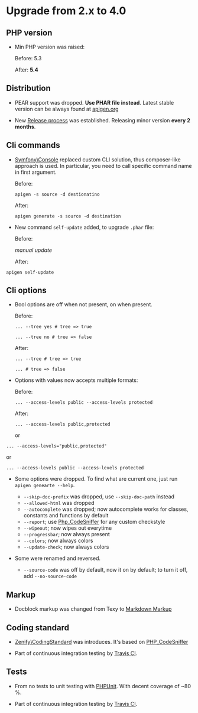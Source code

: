 # Upgrade from 2.x to 4.0 


## PHP version

- Min PHP version was raised:
 
  Before: 5.3
  
  After: **5.4**


## Distribution

- PEAR support was dropped. **Use PHAR file instead**. Latest stable version can be always found at [apigen.org](http://apigen.org)

- New [Release process](wiki/Release-Process) was established. Releasing minor version **every 2 months**. 


## Cli commands

- [Symfony\Console](https://github.com/symfony/Console) replaced custom CLI solution, thus composer-like approach is used.
  In particular, you need to call specific command name in first argument.

  Before:
  
  `apigen -s source -d destionatino`
  
  After:
  
  `apigen generate -s source -d destination`
  
- New command `self-update` added, to upgrade `.phar` file:  

  Before:
  
  *manual update*
  
  After:
    
 `apigen self-update`


## Cli options

- Bool options are off when not present, on when present.
  
  Before:
  
  `... --tree yes # tree => true`

  `... --tree no # tree => false`
  
   After:
   
   `... --tree # tree => true`

   `... # tree => false`

- Options with values now accepts multiple formats:

  Before:
  
  `... --access-levels public --access-levels protected`
  
  After:

  `... --access-levels public,protected`
  
  or
  
 `... --access-levels="public,protected"`

  or 

 `... --access-levels public --access-levels protected`
  

- Some options were dropped. To find what are current one, just run `apigen genearte --help`.

  - `--skip-doc-prefix` was dropped, use `--skip-doc-path` instead
  - `--allowed-html` was dropped
  - `--autocomplete` was dropped; now autocomplete works for classes, constants and functions by default
  - `--report`; use [Php_CodeSniffer](https://github.com/squizlabs/PHP_CodeSniffer) for any custom checkstyle
  - `--wipeout`; now wipes out everytime
  - `--progressbar`; now always present
  - `--colors`; now always colors
  - `--update-check`; now always colors
  
- Some were renamed and reversed.
  
  - `--source-code` was off by default, now it on by default; to turn it off, add `--no-source-code`  


## Markup

- Docblock markup was changed from Texy to [Markdown Markup](https://github.com/michelf/php-markdown)


## Coding standard

- [Zenify\CodingStandard](https://github.com/Zenify/CodingStandard) was introduces. It's based on [PHP_CodeSniffer](https://github.com/squizlabs/PHP_CodeSniffer)

- Part of continuous integration testing by [Travis CI](http://travis-ci.org).


## Tests

- From no tests to unit testing with [PHPUnit](https://github.com/sebastianbergmann/phpunit). With decent coverage of ~80 %.

- Part of continuous integration testing by [Travis CI](http://travis-ci.org).
